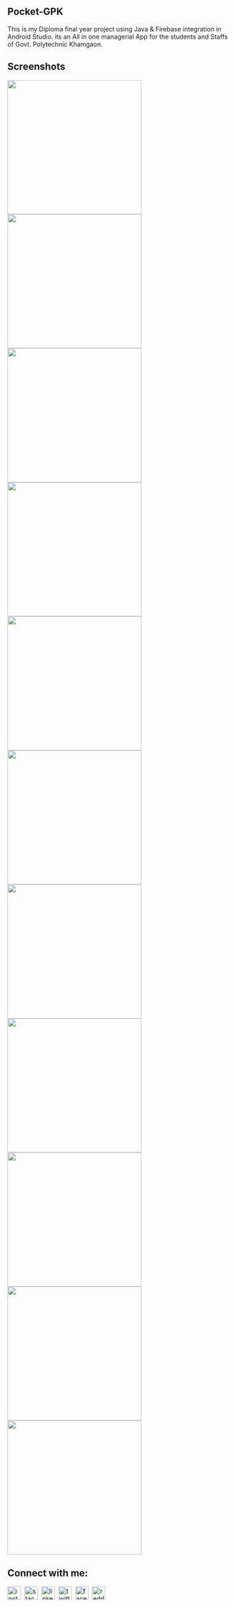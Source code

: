 ## Pocket-GPK
This is my Diploma final year project using Java & Firebase integration in Android Studio. its an All in one managerial App for the students and Staffs of Govt. Polytechnic Khamgaon.


## Screenshots
 
<img src="https://user-images.githubusercontent.com/47142604/99796297-3ec04500-2b53-11eb-9329-527d780296c7.jpg" width="300"/>
<img src="https://user-images.githubusercontent.com/47142604/99796316-454ebc80-2b53-11eb-98a4-0e7ab70962ed.png" width="300"/>     
<img src="https://user-images.githubusercontent.com/47142604/99796348-57c8f600-2b53-11eb-99c5-20a7653b7183.jpg" width="300"/>     
<img src="https://user-images.githubusercontent.com/47142604/99796356-5b5c7d00-2b53-11eb-8b6b-1378bf8eff64.png" width="300"/>    
<img src="https://user-images.githubusercontent.com/47142604/99796375-657e7b80-2b53-11eb-9817-00a880a83677.png" width="300"/> 
<img src="https://user-images.githubusercontent.com/47142604/99796382-68796c00-2b53-11eb-93ec-2323b960df4d.png" width="300"/>
<img src="https://user-images.githubusercontent.com/47142604/99796396-6f07e380-2b53-11eb-9e48-5aee11ab1259.png" width="300"/>
<img src="https://user-images.githubusercontent.com/47142604/99796402-70d1a700-2b53-11eb-816b-236691fbfbbb.jpg" width="300"/>
<img src="https://user-images.githubusercontent.com/47142604/99796409-74652e00-2b53-11eb-9858-ac77b5d70845.jpg" width="300"/>
<img src="https://user-images.githubusercontent.com/47142604/99796418-77601e80-2b53-11eb-837c-7c56fffaf1b4.png" width="300"/>
<img src="https://user-images.githubusercontent.com/47142604/99796449-83e47700-2b53-11eb-861b-896d20ae7eb5.png" width="300"/>

## Connect with me:  
<a href="https://instagram.com/p4v4n" target="blank"><img align="center" src="https://github.com/pavanpatil45/pavanpatil45/blob/main/connect with me/insta.png" alt="instagram" width="30" /></a>&nbsp;
<a href="https://stackoverflow.com/users/14926087/pavan-patil?tab=profile " target="blank"><img align="center" src="https://github.com/pavanpatil45/pavanpatil45/blob/main/connect with me/stack.svg" alt="stack-overflow" height="30" width="30" /></a>&nbsp;
<a href="https://linkedin.com/in/pavan-patil-445a33150" target="blank"><img align="center" src="https://github.com/pavanpatil45/pavanpatil45/blob/main/connect with me/linkedin.webp" alt="linkedin" height="30" width="30" /></a>&nbsp;
<a href="https://twitter.com/pavan_patil45" target="blank"><img align="center" src="https://github.com/pavanpatil45/pavanpatil45/blob/main/connect with me/twitter.png" alt="twitter" width="30" /></a>&nbsp;
<a href="https://facebook.com/pavanpatil450" target="blank"><img align="center" src="https://github.com/pavanpatil45/pavanpatil45/blob/main/connect with me/facebook.webp" alt="facebook" height="30" width="30" /></a>&nbsp;
<a href="https://www.reddit.com/user/p4v4n_45" target="blank"><img align="center" src="https://github.com/pavanpatil45/pavanpatil45/blob/main/connect with me/reddit.svg" alt="reddit" width="30" /></a>&nbsp;
